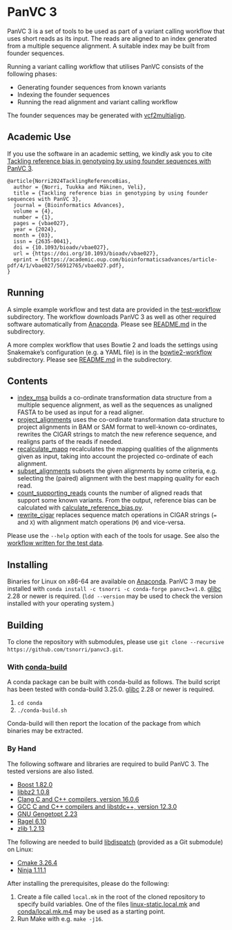 # PanVC 3

PanVC 3 is a set of tools to be used as part of a variant calling workflow that uses short reads as its input. The reads are aligned to an index generated from a multiple sequence alignment. A suitable index may be built from founder sequences.

Running a variant calling workflow that utilises PanVC consists of the following phases:

- Generating founder sequences from known variants
- Indexing the founder sequences
- Running the read alignment and variant calling workflow

The founder sequences may be generated with [vcf2multialign](https://github.com/tsnorri/vcf2multialign).

## Academic Use

If you use the software in an academic setting, we kindly ask you to cite [Tackling reference bias in genotyping by using founder sequences with PanVC 3](https://doi.org/10.1093/bioadv/vbae027).

```TeX
@article{Norri2024TacklingReferenceBias,
  author = {Norri, Tuukka and Mäkinen, Veli},
  title = {Tackling reference bias in genotyping by using founder sequences with PanVC 3},
  journal = {Bioinformatics Advances},
  volume = {4},
  number = {1},
  pages = {vbae027},
  year = {2024},
  month = {03},
  issn = {2635-0041},
  doi = {10.1093/bioadv/vbae027},
  url = {https://doi.org/10.1093/bioadv/vbae027},
  eprint = {https://academic.oup.com/bioinformaticsadvances/article-pdf/4/1/vbae027/56912765/vbae027.pdf},
}
```

## Running

A simple example workflow and test data are provided in the [test-workflow](test-workflow) subdirectory. The workflow downloads PanVC 3 as well as other required software automatically from [Anaconda](https://anaconda.org). Please see [README.md](test-workflow/README.md) in the subdirectory.

A more complex workflow that uses Bowtie 2 and loads the settings using Snakemake’s configuration (e.g. a YAML file) is in the [bowtie2-workflow](bowtie2-workflow) subdirectory. Please see [README.md](bowtie2-workflow/README.md) in the subdirectory.

## Contents

- [index_msa](index-msa) builds a co-ordinate transformation data structure from a multiple sequence alignment, as well as the sequences as unaligned FASTA to be used as input for a read aligner.
- [project_alignments](project-alignments) uses the co-ordinate transformation data structure to project alignments in BAM or SAM format to well-known co-ordinates, rewrites the CIGAR strings to match the new reference sequence, and realigns parts of the reads if needed.
- [recalculate_mapq](recalculate-mapq) recalculates the mapping qualities of the alignments given as input, taking into account the projected co-ordinate of each alignment.
- [subset_alignments](subset-alignments) subsets the given alignments by some criteria, e.g. selecting the (paired) alignment with the best mapping quality for each read.
- [count_supporting_reads](count-supporting-reads) counts the number of aligned reads that support some known variants. From the output, reference bias can be calculated with [calculate_reference_bias.py](count-supporting-reads/calculate_reference_bias.py).
- [rewrite_cigar](rewrite-cigar) replaces sequence match operations in CIGAR strings (`=` and `X`) with alignment match operations (`M`) and vice-versa.

Please use the `--help` option with each of the tools for usage. See also the [workflow written for the test data](test-workflow/Snakefile).

## Installing

Binaries for Linux on x86-64 are available on [Anaconda](https://anaconda.org). PanVC 3 may be installed with `conda install -c tsnorri -c conda-forge panvc3=v1.0`. [glibc](https://www.gnu.org/software/libc/) 2.28 or newer is required. (`ldd --version` may be used to check the version installed with your operating system.)

## Building

To clone the repository with submodules, please use `git clone --recursive https://github.com/tsnorri/panvc3.git`.

### With [conda-build](https://docs.conda.io/projects/conda-build/en/stable/index.html)

A conda package can be built with conda-build as follows. The build script has been tested with conda-build 3.25.0. [glibc](https://www.gnu.org/software/libc/) 2.28 or newer is required.

1. `cd conda`
2. `./conda-build.sh`

Conda-build will then report the location of the package from which binaries may be extracted.

### By Hand

The following software and libraries are required to build PanVC 3. The tested versions are also listed.

- [Boost 1.82.0](https://www.boost.org)
- [libbz2 1.0.8](https://sourceware.org/bzip2/)
- [Clang C and C++ compilers, version 16.0.6](https://clang.llvm.org)
- [GCC C and C++ compilers and libstdc++, version 12.3.0](https://gcc.gnu.org)
- [GNU Gengetopt 2.23](https://www.gnu.org/software/gengetopt/gengetopt.html)
- [Ragel 6.10](http://www.colm.net/open-source/ragel/)
- [zlib 1.2.13](https://zlib.net)

The following are needed to build [libdispatch](https://apple.github.io/swift-corelibs-libdispatch/) (provided as a Git submodule) on Linux:

- [Cmake 3.26.4](https://cmake.org)
- [Ninja 1.11.1](https://ninja-build.org)

After installing the prerequisites, please do the following:

1. Create a file called `local.mk` in the root of the cloned repository to specify build variables. One of the files [linux-static.local.mk](linux-static.local.mk) and [conda/local.mk.m4](conda/local.mk.m4) may be used as a starting point.
2. Run Make with e.g. `make -j16`.
